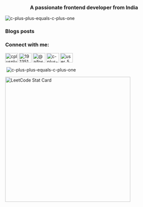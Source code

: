 <h3 align="center">A passionate frontend developer from India</h3>

<p align="left"> <img src="https://komarev.com/ghpvc/?username=c-plus-plus-equals-c-plus-one&label=Profile%20views&color=0e75b6&style=flat" alt="c-plus-plus-equals-c-plus-one" /> </p>

### Blogs posts
<!-- BLOG-POST-LIST:START -->
<!-- BLOG-POST-LIST:END -->

<h3 align="left">Connect with me:</h3>
<p align="left">
<a href="https://dev.to/cplusplusequalscplusone" target="blank"><img align="center" src="https://raw.githubusercontent.com/rahuldkjain/github-profile-readme-generator/master/src/images/icons/Social/devto.svg" alt="cplusplusequalscplusone" height="30" width="40" /></a>
<a href="https://stackoverflow.com/users/19135131" target="blank"><img align="center" src="https://raw.githubusercontent.com/rahuldkjain/github-profile-readme-generator/master/src/images/icons/Social/stack-overflow.svg" alt="19135131" height="30" width="40" /></a>
<a href="https://medium.com/@aifos.si.prahs" target="blank"><img align="center" src="https://raw.githubusercontent.com/rahuldkjain/github-profile-readme-generator/master/src/images/icons/Social/medium.svg" alt="@aifos.si.prahs" height="30" width="40" /></a>
<a href="https://www.leetcode.com/c-plus-plus-equals-c-plus-one" target="blank"><img align="center" src="https://raw.githubusercontent.com/rahuldkjain/github-profile-readme-generator/master/src/images/icons/Social/leet-code.svg" alt="c-plus-plus-equals-c-plus-one" height="30" width="40" /></a>
<a href="https://auth.geeksforgeeks.org/user/user_56q0489/articles" target="blank"><img align="center" src="https://raw.githubusercontent.com/rahuldkjain/github-profile-readme-generator/master/src/images/icons/Social/geeks-for-geeks.svg" alt="user_56q0489/articles" height="30" width="40" /></a>
</p>

<p>&nbsp;<img align="center" src="https://github-readme-stats.vercel.app/api?username=c-plus-plus-equals-c-plus-one&show_icons=true&locale=en" alt="c-plus-plus-equals-c-plus-one" /></p>



<a href="https://github.com/c-plus-plus-equals-c-plus-one/leetcode-stats"> <img alt="LeetCode Stat Card" src="https://apu5rh8gxk.execute-api.us-east-1.amazonaws.com/default/leetcode-stats?username=c-plus-plus-equals-c-plus-one" width="400"/> </a>

